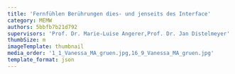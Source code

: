 ```yaml
---
title: 'Fernfühlen Berührungen dies- und jenseits des Interface'
category: MEMW
authors: 5bbfb7b21d792
supervisors: 'Prof. Dr. Marie-Luise Angerer,Prof. Dr. Jan Distelmeyer'
thumbSize: m
imageTemplate: thumbnail
media_order: '1_1_Vanessa_MA_gruen.jpg,16_9_Vanessa_MA_gruen.jpg'
template_format: json
---
```


